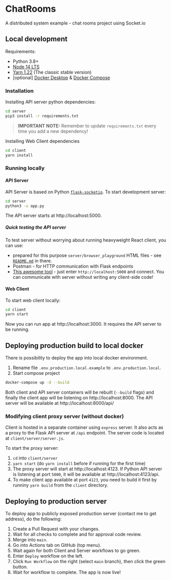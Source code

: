 # ChatRooms

A distributed system example - chat rooms project using Socket.io

## Local development

Requirements:

- Python 3.8+
- [Node 14 LTS](https://nodejs.org/en/download/)
- [Yarn 1.22](https://classic.yarnpkg.com/en/docs/install/#windows-stable) (The classic stable version)
- [optional] [Docker Desktop](https://www.docker.com/products/docker-desktop) & [Docker Compose](https://docs.docker.com/compose/install/)

### Installation

Installing API server python dependencies:

```sh
cd server
pip3 install -r requirements.txt
```

> **IMPORTANT NOTE:** Remember to update `requirements.txt` every time you add a new dependency!

Installing Web Client dependencies

```sh
cd client
yarn install
```

### Running locally

#### API Server

API Server is based on Python [`flask-socketio`](https://flask-socketio.readthedocs.io/en/latest/). To start development server:

```sh
cd server
python3 -u app.py
```

The API server starts at http://localhost:5000.

##### Quick testing the API server

To test server without worrying about running heavyweight React client, you can use:

- prepared for this purpose `server/browser_playground` HTML files - see [`README.md`](./server/browser_playground/README.md) in there.
- Postman - for HTTP communication with Flask endpoints
- [This awesome tool](https://amritb.github.io/socketio-client-tool/) - just enter `http://localhost:5000` and connect. You can communicate with server without writing any client-side code!

#### Web Client

To start web client locally:

```sh
cd client
yarn start
```

Now you can run app at http://localhost:3000. It requires the API server to be running.

## Deploying production build to local docker

There is possibility to deploy the app into local docker environment.

1. Rename file `.env.production.local.example` to `.env.production.local`.
2. Start compose project

```sh
docker-compose up -d --build
```

Both client and API server containers will be rebuilt (`--build` flags) and finally the client app will be listening on http://localhost:8000. The API server will be available at http://localhost:8000/api/

### Modifying client proxy server (without docker)

Client is hosted in a separate container using `express` server. It also acts as a proxy to the Flask API server at `/api` endpoint. The server code is located at `client/server/server.js`.

To start the proxy server:

1. `cd` into `client/server`
2. `yarn start` (do `yarn install` before if running for the first time)
3. The proxy server will start at http://localhost:4123. If Python API server is listening at port `5000`, it will be available at http://localhost:4123/api.
4. To make client app available at port `4123`, you need to build it first by runniny `yarn build` from the `client` directory.

## Deploying to production server

To deploy app to publicly exposed production server (contact me to get address), do the following:

1. Create a Pull Request with your changes.
2. Wait for all checks to complete and for approval code review.
3. Merge into `main`.
4. Go into Actions tab on GitHub (top menu).
5. Wait again for both Client and Server workflows to go green.
6. Enter `Deploy` workflow on the left.
7. Click `Run Workflow` on the right (select `main` branch), then click the green button.
8. Wait for workflow to complete. The app is now live!
